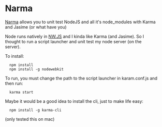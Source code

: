 # Narma
[Narma](http://en.wikipedia.org/wiki/Narma) allows you to unit test NodeJS and all it's node_modules with Karma and Jasime (or what have you)

Node runs natively in [NW.JS](http://nwjs.io/) and I kinda like Karma (and Jasime).
So I thought to run a script launcher and unit test my node server (on the server).

To install:

      npm install
      npm install -g nodewebkit
      
To run, you must change the path to the script launcher in karam.conf.js
and then run:

      karma start

Maybe it would be a good idea to install the cli, just to make life easy:

      npm install -g karma-cli




(only tested this on mac)


